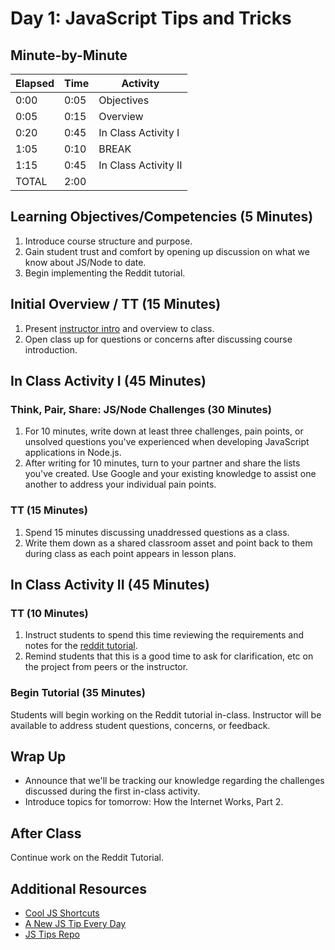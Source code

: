 # Day 1: JavaScript Tips and Tricks

## Minute-by-Minute

| **Elapsed** | **Time**  | **Activity**              |
| ----------- | --------- | ------------------------- |
| 0:00        | 0:05      | Objectives                |
| 0:05        | 0:15      | Overview                  |
| 0:20        | 0:45      | In Class Activity I       |
| 1:05        | 0:10      | BREAK                     |
| 1:15        | 0:45      | In Class Activity II      |
| TOTAL       | 2:00      |                           |

## Learning Objectives/Competencies (5 Minutes)

1. Introduce course structure and purpose.
1. Gain student trust and comfort by opening up discussion on what we know about JS/Node to date.
1. Begin implementing the Reddit tutorial.

## Initial Overview / TT (15 Minutes)

1. Present [instructor intro](../00-Intro/README.md) and overview to class.
1. Open class up for questions or concerns after discussing course introduction.

## In Class Activity I (45 Minutes)

### Think, Pair, Share: JS/Node Challenges (30 Minutes)

1. For 10 minutes, write down at least three challenges, pain points, or unsolved questions you've experienced when developing JavaScript applications in Node.js.
1. After writing for 10 minutes, turn to your partner and share the lists you've created. Use Google and your existing knowledge to assist one another to address your individual pain points.

### TT (15 Minutes)

1. Spend 15 minutes discussing unaddressed questions as a class.
1. Write them down as a shared classroom asset and point back to them during class as each point appears in lesson plans.

## In Class Activity II (45 Minutes)

### TT (10 Minutes)

1. Instruct students to spend this time reviewing the requirements and notes for the [reddit tutorial](../Projects/01-Reddit-Project.md).
1. Remind students that this is a good time to ask for clarification, etc on the project from peers or the instructor.

### Begin Tutorial (35 Minutes)

Students will begin working on the Reddit tutorial in-class. Instructor will be available to address student questions, concerns, or feedback.

## Wrap Up

* Announce that we'll be tracking our knowledge regarding the challenges discussed during the first in-class activity.
* Introduce topics for tomorrow: How the Internet Works, Part 2.

## After Class

Continue work on the Reddit Tutorial.

## Additional Resources

* [Cool JS Shortcuts](https://codeburst.io/cool-javascript-shortcuts-and-tips-for-everyday-use-66cd174ab216)
* [A New JS Tip Every Day](https://www.jstips.co)
* [JS Tips Repo](https://github.com/loverajoel/jstips])
